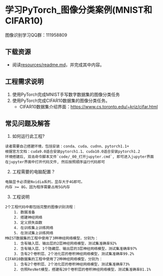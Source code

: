 # 学习PyTorch_图像分类案例(MNIST和CIFAR10)
图像识别学习QQ群：111958809

## 下载资源
* 阅读[resources/readme.md](resources/)，并完成其中内容。

## 工程需求说明
1. 使用PyTorch完成MNIST手写数字数据集的图像分类任务
2. 使用PyTorch完成CIFAR10数据集的图像分类任务。
    * CIFAR10数据集介绍界面：https://www.cs.toronto.edu/~kriz/cifar.html

## 常见问题及解答
1. 如何运行此工程?
```
读者需要自己搭建环境，包括安装：conda、cuda、cudnn、pytorch1.1+
根据官方文档：cuda9.0适合安装pytorch1.1、cuda10.0适合安装pytorch1.2
环境搭建后, 双击命令脚本文件`code/_00_打开jupyter.cmd`, 即可进入jupyter界面
在jupyter界面中打开代码文件, 然后按照顺序运行代码即可
```

2. 工程需要的电脑配置？
```
电脑显卡必须是Nvidia系列，显存大于4G即可。
内存 >= 8G，因为程序需要占用5G内存
```

3. 工程说明
```
2个工程代码中都包括完整的图像识别流程：
    1. 数据准备
    2. 搭建神经网络
    3. 定义损失函数
    4. 在训练集上训练网络
    5. 在测试集上训练网络
MNIST数据集的工程中使用了3种神经网络模型，分别为：
    1. 含有输入层、输出层的2层神经网络模型，测试集准确率92%
    2. 含有输入层、1个隐藏层、输出层的3层神经网络模型，测试集准确率97%
    3. 含有2个卷积层、2个池化层的卷积神经网络模型，测试集准确率99.2%
CIFAR10数据集的工程中使用了2种神经网络模型，分别为：
    1. 含有2个卷积层、2个池化层的卷积神经网络模型，测试集准确率73%
    2. 仿照ResNet模型，搭建有20个卷积层的卷积神经网络模型，测试集准确率81.1%
```